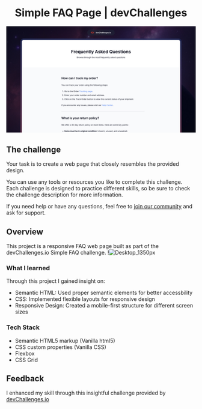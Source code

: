 # <h1 align="center">Simple FAQ Page | devChallenges</h1>
![Thumbnail for the Simple FAQ Page coding challenge](./thumbnail.jpg)

## The challenge

Your task is to create a web page that closely resembles the provided design.

You can use any tools or resources you like to complete this challenge. Each challenge is designed to practice different skills, so be sure to check the challenge description for more information.

If you need help or have any questions, feel free to [join our community](https://github.com/orgs/devchallenges-io/discussions) and ask for support.



## Overview
This project is a responsive FAQ web page built as part of the devChallenges.io Simple FAQ challenge. 
!![Desktop_1350px](https://github.com/user-attachments/assets/ac1e861f-0462-47c9-9e86-d3253a58e02c)




### What I learned
Through this project I gained insight on:
- Semantic HTML: Used proper semantic elements for better accessbility
- CSS: Implemented flexible layouts for responsive design
-  Responsive Design: Created a mobile-first structure for different screen sizes

### Tech Stack

- Semantic HTML5 markup (Vanilla html5)
- CSS custom properties (Vanilla CSS)
- Flexbox
- CSS Grid





## Feedback
I enhanced my skill through this insightful challenge provided by <a href="https://devchallenges.io/"> devChallenges.io</a> 





